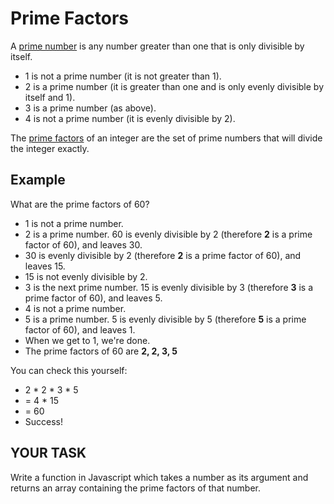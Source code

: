 # Prime Factors

A [prime number](https://en.wikipedia.org/wiki/Prime_number) is any number greater than one that is only divisible by itself.

- 1 is not a prime number (it is not greater than 1).
- 2 is a prime number (it is greater than one and is only evenly divisible by itself and 1).
- 3 is a prime number (as above).
- 4 is not a prime number (it is evenly divisible by 2).

The [prime factors](https://en.wikipedia.org/wiki/Prime_factor) of an integer are the set of prime numbers that will divide the integer exactly.

## Example

What are the prime factors of 60?

- 1 is not a prime number.
- 2 is a prime number. 60 is evenly divisible by 2 (therefore **2** is a prime factor of 60), and leaves 30.
- 30 is evenly divisible by 2 (therefore **2** is a prime factor of 60), and leaves 15.
- 15 is not evenly divisible by 2.
- 3 is the next prime number. 15 is evenly divisible by 3 (therefore **3** is a prime factor of 60), and leaves 5.
- 4 is not a prime number.
- 5 is a prime number. 5 is evenly divisible by 5 (therefore **5** is a prime factor of 60), and leaves 1.
- When we get to 1, we're done.
- The prime factors of 60 are **2, 2, 3, 5**

You can check this yourself:

- 2 * 2 * 3 * 5
- = 4 * 15
- = 60
- Success!

## YOUR TASK

Write a function in Javascript which takes a number as its argument and returns an array containing the prime factors of that number.
